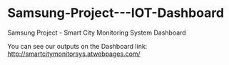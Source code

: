 # Samsung-Project---IOT-Dashboard
Samsung Project - Smart City Monitoring System Dashboard

You can see our outputs on the Dashboard link:
http://smartcitymonitorsys.atwebpages.com/
